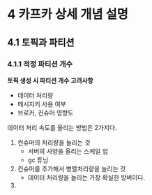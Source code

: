 # 4 카프카 상세 개념 설명

## 4.1 토픽과 파티션

### 4.1.1 적정 파티션 개수

**토픽 생성 시 파티션 개수 고려사항**

* 데이터 처리량
* 메시지키 사용 여부
* 브로커, 컨슈머 영향도

데이터 처리 속도를 올리는 방법은 2가지다. 

1. 컨슈머의 처리량을 늘리는 것
    * 서버의 사양을 올리는 스케일 업
    * gc 튜닝
2. 컨슈머를 추가해서 병렬처리량을 늘리는 것
    * 데이터 처리량을 늘리는 가장 확실한 방버이다.
3. 



